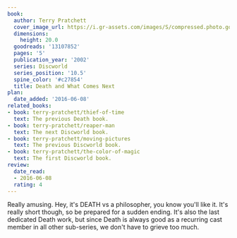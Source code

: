 ```yaml
---
book:
  author: Terry Pratchett
  cover_image_url: https://i.gr-assets.com/images/S/compressed.photo.goodreads.com/books/1391181745l/13107852._SX98_.jpg
  dimensions:
    height: 20.0
  goodreads: '13107852'
  pages: '5'
  publication_year: '2002'
  series: Discworld
  series_position: '10.5'
  spine_color: '#c27854'
  title: Death and What Comes Next
plan:
  date_added: '2016-06-08'
related_books:
- book: terry-pratchett/thief-of-time
  text: The previous Death book.
- book: terry-pratchett/reaper-man
  text: The next Discworld book.
- book: terry-pratchett/moving-pictures
  text: The previous Discworld book.
- book: terry-pratchett/the-color-of-magic
  text: The first Discworld book.
review:
  date_read:
  - 2016-06-08
  rating: 4
---
```


Really amusing. Hey, it's DEATH vs a philosopher, you know you'll like it. It's really short
though, so be prepared for a sudden ending. It's also the last dedicated Death work, but since Death is always good as a
recurring cast member in all other sub-series, we don't have to grieve too much.
